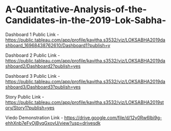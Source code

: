# A-Quantitative-Analysis-of-the-Candidates-in-the-2019-Lok-Sabha-


Dashboard 1 Public Link - https://public.tableau.com/app/profile/kavitha.s3532/viz/LOKSABHA2019dashboard_16968438762610/Dashboard1?publish=y

Dashboard 2 Public Link - https://public.tableau.com/app/profile/kavitha.s3532/viz/LOKSABHA2019dashboard2/Dashboard2?publish=yes

Dashboard 3 Public Link - https://public.tableau.com/app/profile/kavitha.s3532/viz/LOKSABHA2019dashboard3/Dashboard3?publish=yes

Story Public Link - https://public.tableau.com/app/profile/kavitha.s3532/viz/LOKSABHA2019story/Story1?publish=yes

Viedo Demonstration Link - https://drive.google.com/file/d/12y0Rw6lbi9g-ehhXnb7eFyOjByqGxovU/view?usp=drivesdk
